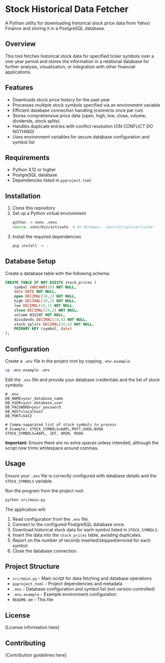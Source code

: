 # Stock Historical Data Fetcher

A Python utility for downloading historical stock price data from Yahoo Finance and storing it in a PostgreSQL database.

## Overview

This tool fetches historical stock data for specified ticker symbols over a one-year period and stores the information in a relational database for further analysis, visualization, or integration with other financial applications.

## Features

- Downloads stock price history for the past year
- Processes multiple stock symbols specified via an environment variable
- Efficient database connection handling (connects once per run)
- Stores comprehensive price data (open, high, low, close, volume, dividends, stock splits)
- Handles duplicate entries with conflict resolution (ON CONFLICT DO NOTHING)
- Uses environment variables for secure database configuration and symbol list

## Requirements

- Python 3.12 or higher
- PostgreSQL database
- Dependencies listed in `pyproject.toml`

## Installation

1. Clone this repository
2. Set up a Python virtual environment
   ```bash
   python -m venv .venv
   source .venv/bin/activate  # On Windows: .venv\Scripts\activate
   ```
3. Install the required dependencies
   ```bash
   pip install -e .
   ```

## Database Setup

Create a database table with the following schema:

```sql
CREATE TABLE IF NOT EXISTS stock_prices (
    symbol VARCHAR(10) NOT NULL,
    date DATE NOT NULL,
    open DECIMAL(10,2) NOT NULL,
    high DECIMAL(10,2) NOT NULL,
    low DECIMAL(10,2) NOT NULL,
    close DECIMAL(10,2) NOT NULL,
    volume BIGINT NOT NULL,
    dividends DECIMAL(10,6) NOT NULL,
    stock_splits DECIMAL(10,6) NOT NULL,
    PRIMARY KEY (symbol, date)
);
```

## Configuration

Create a `.env` file in the project root by copying `.env.example`:

```bash
cp .env.example .env
```

Edit the `.env` file and provide your database credentials and the list of stock symbols:

```dotenv
# .env
DB_NAME=your_database_name
DB_USER=your_database_user
DB_PASSWORD=your_password
DB_HOST=localhost
DB_PORT=5432

# Comma-separated list of stock symbols to process
# Example: STOCK_SYMBOLS=AAPL,MSFT,GOOG,NVDA
STOCK_SYMBOLS=AAPL, JEF, AMZN, NVDA
```

**Important:** Ensure there are no extra spaces unless intended, although the script now trims whitespace around commas.

## Usage

Ensure your `.env` file is correctly configured with database details and the `STOCK_SYMBOLS` variable.

Run the program from the project root:

```bash
python src/main.py
```

The application will:

1. Read configuration from the `.env` file.
2. Connect to the configured PostgreSQL database once.
3. Download historical stock data for each symbol listed in `STOCK_SYMBOLS`.
4. Insert the data into the `stock_prices` table, avoiding duplicates.
5. Report on the number of records inserted/skipped/errored for each symbol.
6. Close the database connection.

## Project Structure

- `src/main.py` - Main script for data fetching and database operations
- `pyproject.toml` - Project dependencies and metadata
- `.env` - Database configuration and symbol list (not version controlled)
- `.env.example` - Example environment configuration
- `README.md` - This file

## License

[License information here]

## Contributing

[Contribution guidelines here]
